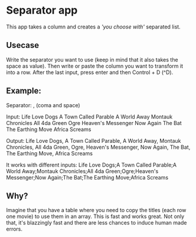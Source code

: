 # Separator app
This app takes a column and creates a *'you choose with'* separated list.


## Usecase
Write the separator you want to use (keep in mind that it also takes the space as value). Then write or paste the column you want to transform it into a row.
After the last input, press enter and then Control + D (^D).

## Example:

Separator:
, (coma and space)

Input:
Life Love Dogs
A Town Called Parable
A World Away
Montauk Chronicles
All 4da Green
Ogre
Heaven's Messenger
Now Again
The Bat
The Earthing Move
Africa Screams


Output:
Life Love Dogs, A Town Called Parable, A World Away, Montauk Chronicles, All 4da Green, Ogre, Heaven's Messenger, Now Again, The Bat, The Earthing Move, Africa Screams


It works with different inputs:
Life Love Dogs;A Town Called Parable;A World Away;Montauk Chronicles;All 4da Green;Ogre;Heaven's Messenger;Now Again;The Bat;The Earthing Move;Africa Screams


## Why?
Imagine that you have a table where you need to copy the titles (each row one movie) to use them in an array. This is fast and works great. Not only that, it's blazzingly fast and there are less chances to induce human made errors.
